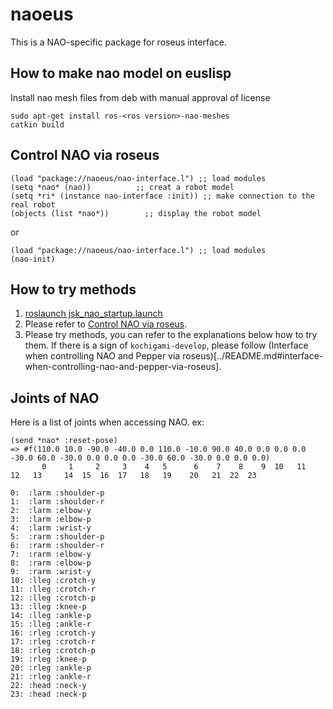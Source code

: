 naoeus
======

This is a NAO-specific package for roseus interface.

How to make nao model on euslisp
--------------------------------

Install nao mesh files from deb with manual approval of license
```
sudo apt-get install ros-<ros version>-nao-meshes 
catkin build
```

Control NAO via roseus
-------------------------

```
(load "package://naoeus/nao-interface.l") ;; load modules
(setq *nao* (nao))          ;; creat a robot model
(setq *ri* (instance nao-interface :init)) ;; make connection to the real robot
(objects (list *nao*))        ;; display the robot model
```
or

```
(load "package://naoeus/nao-interface.l") ;; load modules
(nao-init)
```

How to try methods
------------------

1. [roslaunch jsk_nao_startup.launch](../jsk_nao_statup/README.md)  
2. Please refer to [Control NAO via roseus](https://github.com/jsk-ros-pkg/jsk_robot/blob/master/jsk_naoqi_robot/naoeus/README.md#control-nao-via-roseus).  
3. Please try methods, you can refer to the explanations below how to try them. If there is a sign of `kochigami-develop`, please follow (Interface when controlling NAO and Pepper via roseus)[../README.md#interface-when-controlling-nao-and-pepper-via-roseus]. 

Joints of NAO
-------------

Here is a list of joints when accessing NAO. ex:

```
(send *nao* :reset-pose)
=> #f(110.0 10.0 -90.0 -40.0 0.0 110.0 -10.0 90.0 40.0 0.0 0.0 0.0 -30.0 60.0 -30.0 0.0 0.0 0.0 -30.0 60.0 -30.0 0.0 0.0 0.0)
       0     1     2     3    4   5      6    7    8    9  10   11   12   13     14  15  16  17   18   19    20   21  22  23
```

```
0:  :larm :shoulder-p
1:  :larm :shoulder-r
2:  :larm :elbow-y
3:  :larm :elbow-p
4:  :larm :wrist-y
5:  :rarm :shoulder-p
6:  :rarm :shoulder-r
7:  :rarm :elbow-y
8:  :rarm :elbow-p
9:  :rarm :wrist-y
10: :lleg :crotch-y
11: :lleg :crotch-r
12: :lleg :crotch-p
13: :lleg :knee-p
14: :lleg :ankle-p
15: :lleg :ankle-r
16: :rleg :crotch-y
17: :rleg :crotch-r
18: :rleg :crotch-p
19: :rleg :knee-p
20: :rleg :ankle-p
21: :rleg :ankle-r
22: :head :neck-y
23: :head :neck-p
```